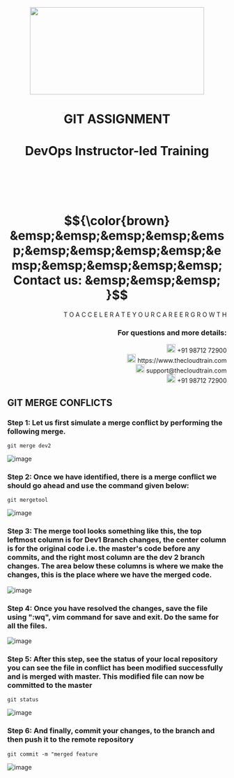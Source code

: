 <div align="center">
<img src=https://static.wixstatic.com/media/1c706c_a5df0ad56f894928bf858a74ba744b32~mv2.png/v1/fit/w_2500,h_1330,al_c/1c706c_a5df0ad56f894928bf858a74ba744b32~mv2.png width="400" height="200">
 </div>

# <div align="center"> GIT ASSIGNMENT </p>

# <div align="center"> DevOps Instructor-led Training </div>

<br />

<br />

<br />

<br />

# $${\color{brown} &emsp;&emsp;&emsp;&emsp;&emsp;&emsp;&emsp;&emsp;&emsp;&emsp;&emsp;&emsp;&emsp;&emsp; Contact us: &emsp;&emsp;&emsp; }$$

<div align="right"> T O A C C E L E R A T E Y O U R C A R E E R G R O W T H </div>

### <div align="right"> For questions and more details: </div>

<div align="right"> <img src=https://w7.pngwing.com/pngs/759/922/png-transparent-telephone-logo-iphone-telephone-call-smartphone-phone-electronics-text-trademark-thumbnail.png width="20" height="20"> +91 98712 72900 </div>

<div align="right"> <img src=https://pbs.twimg.com/profile_images/1450734615946219520/jmBHQRRa_400x400.jpg width="20" height="20"> https://www.thecloudtrain.com </div>

<div align="right"> <img src=https://icons.iconarchive.com/icons/martz90/circle/512/email-icon.png width="20" height="20"> support@thecloudtrain.com </div>

<div align="right"> <img src=https://png.pngtree.com/png-vector/20221018/ourmid/pngtree-whatsapp-icon-png-image_6315990.png width="20" height="20"> +91 98712 72900 </div>

## GIT MERGE CONFLICTS

### Step 1: Let us first simulate a merge conflict by performing the following merge.

`git merge dev2`

![image](https://user-images.githubusercontent.com/37858762/235522527-1a10ab2e-e2c4-442d-9b17-22cc7211c407.png)


### Step 2: Once we have identified, there is a merge conflict we should go ahead and use the command given below:

`git mergetool`

![image](https://user-images.githubusercontent.com/37858762/235522539-f9532ccc-77d0-4f47-93e2-8b1f9ccd0e63.png)


### Step 3: The merge tool looks something like this, the top leftmost column is for Dev1 Branch changes, the center column is for the original code i.e. the master's code before any commits, and the right most column are the dev 2 branch changes. The area below these columns is where we make the changes, this is the place where we have the merged code.

![image](https://user-images.githubusercontent.com/37858762/235522566-26df579d-1e40-4721-a1b9-a78265af6220.png)

### Step 4: Once you have resolved the changes, save the file using ":wq", vim command for save and exit. Do the same for all the files.

![image](https://user-images.githubusercontent.com/37858762/235522586-c7b67fe2-cfee-4bda-bb37-9b68a04f7665.png)


### Step 5: After this step, see the status of your local repository you can see the file in conflict has been modified successfully and is merged with master. This modified file can now be committed to the master

`git status`

![image](https://user-images.githubusercontent.com/37858762/235522609-b6f92c41-0acd-4848-a304-505af60b2e96.png)


### Step 6: And finally, commit your changes, to the branch and then push it to the remote repository

`git commit -m "merged feature`

![image](https://user-images.githubusercontent.com/37858762/235522629-2e692971-923b-4754-bdf4-8d6f9b02882d.png)
